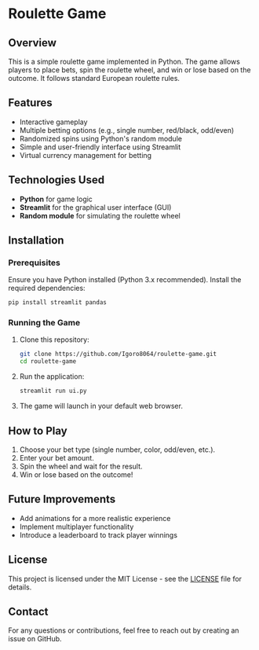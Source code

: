 # Roulette Game

## Overview
This is a simple roulette game implemented in Python. The game allows players to place bets, spin the roulette wheel, and win or lose based on the outcome. It follows standard European roulette rules.

## Features
- Interactive gameplay
- Multiple betting options (e.g., single number, red/black, odd/even)
- Randomized spins using Python's random module
- Simple and user-friendly interface using Streamlit
- Virtual currency management for betting

## Technologies Used
- **Python** for game logic
- **Streamlit** for the graphical user interface (GUI)
- **Random module** for simulating the roulette wheel

## Installation
### Prerequisites
Ensure you have Python installed (Python 3.x recommended). Install the required dependencies:
```sh
pip install streamlit pandas
```

### Running the Game
1. Clone this repository:
   ```sh
   git clone https://github.com/Igoro8064/roulette-game.git
   cd roulette-game
   ```
2. Run the application:
   ```sh
   streamlit run ui.py
   ```
3. The game will launch in your default web browser.

## How to Play
1. Choose your bet type (single number, color, odd/even, etc.).
2. Enter your bet amount.
3. Spin the wheel and wait for the result.
4. Win or lose based on the outcome!

## Future Improvements
- Add animations for a more realistic experience
- Implement multiplayer functionality
- Introduce a leaderboard to track player winnings

## License
This project is licensed under the MIT License - see the [LICENSE](LICENSE) file for details.

## Contact
For any questions or contributions, feel free to reach out by creating an issue on GitHub.
